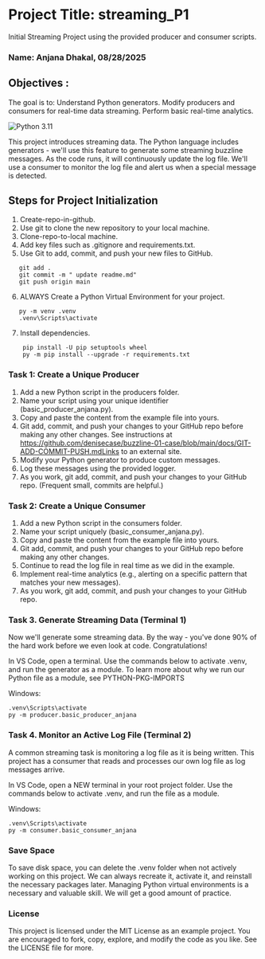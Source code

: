 # Project Title: streaming_P1
Initial Streaming Project using the provided producer and consumer scripts.

### Name: Anjana Dhakal, 08/28/2025

## Objectives :

The goal is to:
Understand Python generators. 
Modify producers and consumers for real-time data streaming.
Perform basic real-time analytics.

![Python 3.11](https://img.shields.io/badge/Python-3.11-blue?logo=python&logoColor=white)

This project introduces streaming data. 
The Python language includes generators - we'll use this feature to generate some streaming buzzline messages. 
As the code runs, it will continuously update the log file. 
We'll use a consumer to monitor the log file and alert us when a special message is detected. 

## Steps for Project Initialization

1. Create-repo-in-github.
2. Use git to clone the new repository to your local machine.
3. Clone-repo-to-local machine.
4. Add key files such as .gitignore and requirements.txt.
5. Use Git to add, commit, and push your new files to GitHub.
 ```
    git add .
    git commit -m " update readme.md"
    git push origin main

```
6. ALWAYS Create a Python Virtual Environment for your project.

 ```
    py -m venv .venv
    .venv\Scripts\activate
```
7. Install dependencies.
```
    pip install -U pip setuptools wheel
    py -m pip install --upgrade -r requirements.txt
```

### Task 1: Create a Unique Producer
1. Add a new Python script in the producers folder.
2. Name your script using your unique identifier (basic_producer_anjana.py).
3. Copy and paste the content from the example file into yours. 
4. Git add, commit, and push your changes to your GitHub repo before making any other changes. 
     See instructions at https://github.com/denisecase/buzzline-01-case/blob/main/docs/GIT-ADD-COMMIT-PUSH.mdLinks to an external site.
5. Modify your Python generator to produce custom messages.
6. Log these messages using the provided logger.
7. As you work, git add, commit, and push your changes to your GitHub repo. (Frequent small, commits are helpful.)

### Task 2: Create a Unique Consumer
1. Add a new Python script in the consumers folder.
2. Name your script uniquely (basic_consumer_anjana.py).
3. Copy and paste the content from the example file into  yours. 
4. Git add, commit, and push your changes to your GitHub repo before making any other changes. 
5. Continue to read the log file in real time as we did in the example. 
6. Implement real-time analytics (e.g., alerting on a specific pattern that matches your new messages).
7. As you work, git add, commit, and push your changes to your GitHub repo. 

### Task 3. Generate Streaming Data (Terminal 1)

Now we'll generate some streaming data. By the way - you've done 90% of the hard work before we even look at code. Congratulations!

In VS Code, open a terminal. Use the commands below to activate .venv, and run the generator as a module. To learn more about why we run our Python file as a module, see PYTHON-PKG-IMPORTS

Windows:
 ```
.venv\Scripts\activate
py -m producer.basic_producer_anjana

```

### Task 4. Monitor an Active Log File (Terminal 2)
A common streaming task is monitoring a log file as it is being written. This project has a consumer that reads and processes our own log file as log messages arrive.

In VS Code, open a NEW terminal in your root project folder. Use the commands below to activate .venv, and run the file as a module.

Windows:
 ```
.venv\Scripts\activate
py -m consumer.basic_consumer_anjana

```

### Save Space
To save disk space, you can delete the .venv folder when not actively working on this project. We can always recreate it, activate it, and reinstall the necessary packages later. Managing Python virtual environments is a necessary and valuable skill. We will get a good amount of practice.

### License
This project is licensed under the MIT License as an example project. You are encouraged to fork, copy, explore, and modify the code as you like. See the LICENSE file for more.

